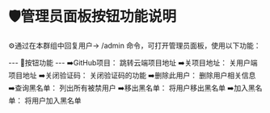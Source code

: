 🛡️管理员面板按钮功能说明
=================
⚙️通过在本群组中回复用户→ /admin 命令，可打开管理员面板，使用以下功能：

--- 🔘按钮功能 ---
➡️GitHub项目：    跳转云端项目地址
➡️关项目地址：     关用户端项目地址
➡️关闭验证码：     关闭验证码的功能
➡️删除此用户：     删除用户相关信息
➡️查询黑名单：     列出所有被禁用户
➡️移出黑名单：     将用户移出黑名单
➡️加入黑名单：     将用户加入黑名单
